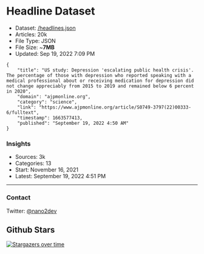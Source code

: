 # Headline Dataset

- Dataset: [/headlines.json](https://raw.githubusercontent.com/fwd/news/master/headlines.json) 
- Articles: 20k
- File Type: JSON
- File Size: ~**7MB**
- Updated: Sep 19, 2022 7:09 PM

```
{
    "title": "US study: Depression 'escalating public health crisis'. The percentage of those with depression who reported speaking with a medical professional about or receiving medication for depression did not change appreciably from 2015 to 2019 and remained below 6 percent in 2020",
    "domain": "ajpmonline.org",
    "category": "science",
    "link": "https://www.ajpmonline.org/article/S0749-3797(22)00333-6/fulltext",
    "timestamp": 1663577413,
    "published": "September 19, 2022 4:50 AM"
}
```

### Insights

- Sources: 3k
- Categories: 13
- Start: November 16, 2021
- Latest: September 19, 2022 4:51 PM

---

### Contact 

Twitter: [@nano2dev](https://twitter.com/nano2dev)

## Github Stars

[![Stargazers over time](https://starchart.cc/fwd/news.svg)](https://starchart.cc/fwd/news)
